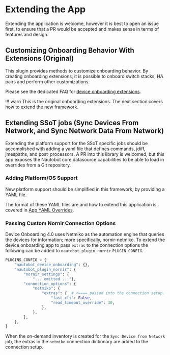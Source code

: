 # Extending the App

Extending the application is welcome, however it is best to open an issue first, to ensure that a PR would be accepted and makes sense in terms of features and design.

## Customizing Onboarding Behavior With Extensions (Original)

This plugin provides methods to customize onboarding behavior. By creating onboarding extensions, it is possible to onboard switch stacks, HA pairs and perform other customizations.

Please see the dedicated FAQ for [device onboarding extensions](onboarding_extensions.md).

!!! warn
    This is the original onboarding extensions.  The next section covers how to extend the new framework.

## Extending SSoT jobs (Sync Devices From Network, and Sync Network Data From Network)

Extending the platform support for the SSoT specific jobs should be accomplished with adding a yaml file that defines commands, jdiff, jmespaths, and post_processors. A PR into this library is welcomed, but this app exposes the Nautobot core datasource capabilities to be able to load in overrides from a Git repository.

### Adding Platform/OS Support

New platform support should be simplified in this framework, by providing a YAML file.

The format of these YAML files are and how to extend this application is covered in [App YAML Overrides](../user/app_yaml_overrides.md).

### Passing Custom Nornir Connection Options

Device Onboarding 4.0 uses Netmiko as the automation engine that queries the devices for information; more specifically, nornir-netmiko. To extend the device onboarding app to pass `extras` to the connection options the following can be added to `nautobot_plugin_nornir` `PLUGIN_CONFIG`.

```python
PLUGINS_CONFIG = {
    "nautobot_device_onboarding": {},
    "nautobot_plugin_nornir": {
        "nornir_settings": {
            "... omitted ..."},
        "connection_options": {
            "netmiko": {
                "extras": {  # <==== passed into the connection setup.
                    "fast_cli": False,
                    "read_timeout_override": 30,
                },
            },
        },
    },
}
```

When the on-demand inventory is created for the `Sync Device from Network` job, the extras in the `netmiko` connection dictionary are added to the connection setup.
